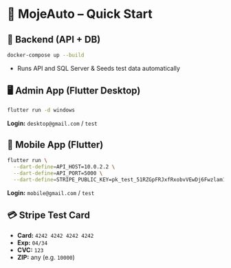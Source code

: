# 🚗 MojeAuto – Quick Start

## 🧱 Backend (API + DB)

```bash
docker-compose up --build
```

* Runs API and SQL Server & Seeds test data automatically

## 🖥 Admin App (Flutter Desktop)

```bash
flutter run -d windows
```

**Login:**
`desktop@gmail.com` / `test`

## 📱 Mobile App (Flutter)

```bash
flutter run \
  --dart-define=API_HOST=10.0.2.2 \
  --dart-define=API_PORT=5000 \
  --dart-define=STRIPE_PUBLIC_KEY=pk_test_51RZGpFRJxfRxobvVEwDj6Fwzlam11SIR19g3bSR0qVnYWtJCS2cdh18iKjVWuIgPMMWEyzW6BD7eM9SnpmIzEvVH00ceRzIOuT
```

**Login:**
`mobile@gmail.com` / `test`

## 💳 Stripe Test Card

* **Card:** `4242 4242 4242 4242`
* **Exp:** `04/34`
* **CVC:** `123`
* **ZIP:** any (e.g. `10000`)
